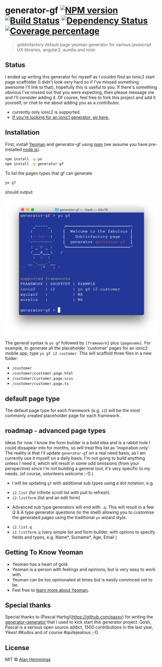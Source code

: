 # generator-gf [![NPM version][npm-image]][npm-url] [![Build Status][travis-image]][travis-url] [![Dependency Status][daviddm-image]][daviddm-url] [![Coverage percentage][coveralls-image]][coveralls-url]
> goblinfactory default page yeoman generator for various javascript UX libraries, angular2, aurelia and ionic

## Status

I ended up writing this generator for myself as I couldnt find an Ionic2 start page scaffolder (I didn't look very hard so if I've missed something awesome I'll link to that), hopefully this is useful to you. If there's something obvious I've missed out that you were expecting, then please message me and I'll consider adding it. Of course, feel free to fork this project and add it yourself, or chat to me about adding you as a contributor. 

- currently only ionic2 is supported. 
- [If you're looking for an ionic1 generator, go here.](https://github.com/njleonzhang/generator-gulp-ionic)

## Installation

First, install [Yeoman](http://yeoman.io) and generator-gf using [npm](https://www.npmjs.com/) (we assume you have pre-installed [node.js](https://nodejs.org/)).

```bash
npm install -g yo
npm install -g generator-gf
```

To list the pages types that gf can generate 

```bash
yo gf
```
should output

![list of currently supported frameworks](/notes/yo-gf.png)

The general syntax is `yo gf` followed by `{framework}` plus `{pagename}`. For example, to generate all the placeholder 'customer' pages for an ionic2 mobile app, type `yo gf i2 customer`. This will scaffold three files in a new folder:

* `/customer`
* `/customer/customer.page.html`
* `/customer/customer.page.scss`
* `/customer/customer.page.ts`

## default page type 

The default page type for each framework (e.g. `i2`) will be the most commonly created placeholder page for each framework. 

## roadmap - advanced page types

Ideas for now. I know the form builder is a bold idea and is a rabbit hole I could dissapear into for months, so will treat this list as 'inspiration only'. The reality is that I'll update `generator-gf` on a real need basis, as I am currently use it myself on a daily basis. I'm not going to build anything unless I need it, which will result in some odd omissions (from your perspective) since I'm not building a general tool, it's very specific to my needs. (of course, volunteers welcome ;-D )

* I will be updating `gf` with additional sub types using a dot notation, e.g.
 - `i2.list` (for infinite scroll list with pull to refresh)
 - `i2.listform` (list and an edit form)
* Advanced sub type generators will end with `.q`. This will result in a few Q & A type generator questions (in the shell) allowing you to customise the generated pages using the traditional `yo` wizard style. 
 - `i2.list.q` 
 - `i2.listform.q` (very simple list and form builder, with options to specify fields and types, e.g. Name*, Surname*, Age, Email )

## Getting To Know Yeoman

 * Yeoman has a heart of gold.
 * Yeoman is a person with feelings and opinions, but is very easy to work with.
 * Yeoman can be too opinionated at times but is easily convinced not to be.
 * Feel free to [learn more about Yeoman](http://yeoman.io/).

## Special thanks

Special thanks to (Pascal Hartig)(https://github.com/passy) for writing the [generator-generator](https://github.com/yeoman/generator-generator) that I used to kick start this generator project. Gosh, Pascal is a serious open source addict, 1500 contributions in the last year, Yikes! #Kudos and of course #quitejealous ;-D 

## License

MIT © [Alan Hemmings](https://about.me/alanhemmings)


[npm-image]: https://badge.fury.io/js/generator-gf.svg
[npm-url]: https://npmjs.org/package/generator-gf
[travis-image]: https://travis-ci.org/goblinfactory/generator-gf.svg?branch=master
[travis-url]: https://travis-ci.org/goblinfactory/generator-gf
[daviddm-image]: https://david-dm.org/goblinfactory/generator-gf.svg?theme=shields.io
[daviddm-url]: https://david-dm.org/goblinfactory/generator-gf
[coveralls-image]: https://coveralls.io/repos/goblinfactory/generator-gf/badge.svg
[coveralls-url]: https://coveralls.io/r/goblinfactory/generator-gf
